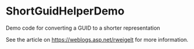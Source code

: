 ﻿# ShortGuidHelperDemo

Demo code for converting a GUID to a shorter representation

See the article on https://weblogs.asp.net/rweigelt for more information.
